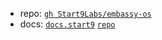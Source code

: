 

[repo]: https://github.com/Start9Labs/embassy-os.git
[docs]: https://docs.start9.com/latest
[docs-repo]: https://github.com/Start9Labs/documentation.git


- repo: [`gh Start9Labs/embassy-os`][repo]
- docs: [`docs.start9`][docs] [`repo`][docs-repo]
